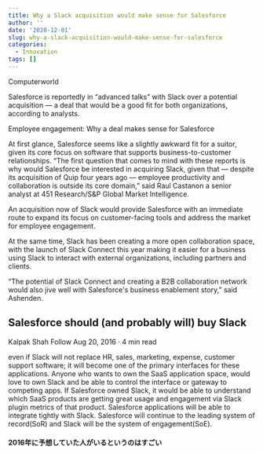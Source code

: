 ```yaml
---
title: Why a Slack acquisition would make sense for Salesforce
author: ''
date: '2020-12-01'
slug: why-a-slack-acquisition-would-make-sense-for-salesforce
categories:
  - Innovation
tags: []
---
```

Computerworld

Salesforce is reportedly in “advanced talks” with Slack over a potential acquisition — a deal that would be a good fit for both organizations, according to analysts.

Employee engagement: Why a deal makes sense for Salesforce 

At first glance, Salesforce seems like a slightly awkward fit for a suitor, given its core focus on software that supports business-to-customer relationships.
“The first question that comes to mind with these reports is why would Salesforce be interested in acquiring Slack, given that — despite its acquisition of Quip four years ago — employee productivity and collaboration is outside its core domain,” said Raul Castanon a senior analyst at 451 Research/S&P Global Market Intelligence.

An acquisition now of Slack would provide Salesforce with an immediate route to expand its focus on customer-facing tools and address the market for employee engagement.

At the same time, Slack has been creating a more open collaboration space, with the launch of Slack Connect this year making it easier for a business using Slack to interact with external organizations, including partners and clients.  

“The potential of Slack Connect and creating a B2B collaboration network would also jive well with Salesforce's business enablement story,” said Ashenden.

## Salesforce should (and probably will) buy Slack
Kalpak Shah
Follow
Aug 20, 2016 · 4 min read



even if Slack will not replace HR, sales, marketing, expense, customer support software; it will become one of the primary interfaces for these applications. Anyone who wants to own the SaaS application space, would love to own Slack and be able to control the interface or gateway to competing apps. If Salesforce owned Slack, it would be able to understand which SaaS products are getting great usage and engagement via Slack plugin metrics of that product. Salesforce applications will be able to integrate tightly with Slack. Salesforce will continue to the leading system of record(SoR) and Slack will be the system of engagement(SoE).

#### 2016年に予想していた人がいるというのはすごい

